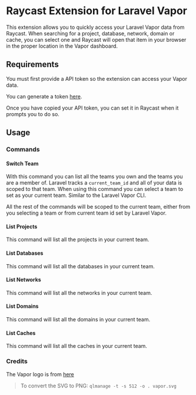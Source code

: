 # Raycast Extension for Laravel Vapor

This extension allows you to quickly access your Laravel Vapor data from Raycast. When searching for a project, database, network, domain or cache, you can select one and Raycast will open that item in your browser in the proper location in the Vapor dashboard.

## Requirements
You must first provide a API token so the extension can access your Vapor data. 

You can generate a token [here](https://vapor.laravel.com/app/account/api-tokens).

Once you have copied your API token, you can set it in Raycast when it prompts you to do so.

## Usage

### Commands

#### Switch Team

With this command you can list all the teams you own and the teams you are a member of. Laravel tracks a `current_team_id` and all of your data is scoped to that team. When using this command you can select a team to set as your current team. Similar to the Laravel Vapor CLI.

All the rest of the commands will be scoped to the current team, either from you selecting a team or from current team id set by Laravel Vapor.


#### List Projects

This command will list all the projects in your current team. 

#### List Databases

This command will list all the databases in your current team.

#### List Networks

This command will list all the networks in your current team.

#### List Domains

This command will list all the domains in your current team.

#### List Caches

This command will list all the caches in your current team.


### Credits
The Vapor logo is from [here](https://github.com/vscode-icons/vscode-icons/blob/master/icons/file_type_vapor.svg)

> To convert the SVG to PNG: `qlmanage -t -s 512 -o . vapor.svg`
